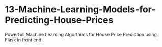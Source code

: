 # 13-Machine-Learning-Models-for-Predicting-House-Prices
Powerfull Machine Learning Algorthims for House Price Prediction using Flask in front end .
